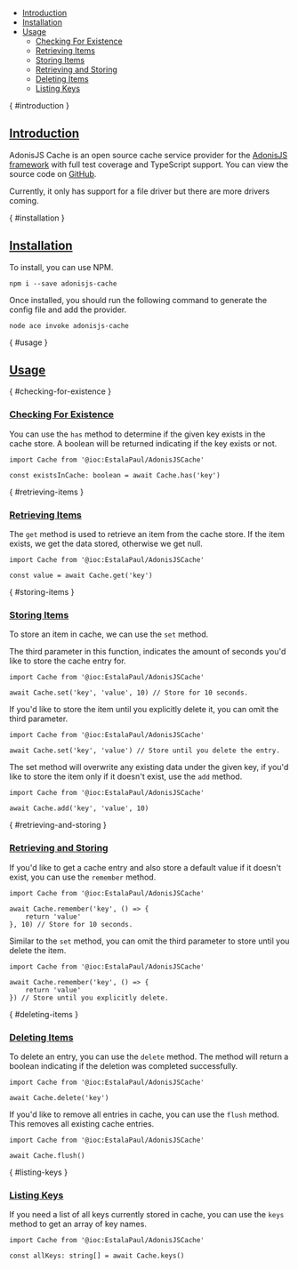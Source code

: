 - [Introduction](#introduction)
- [Installation](#installation)
- [Usage](#usage)
    - [Checking For Existence](#checking-for-existence)
    - [Retrieving Items](#retrieving-items)
    - [Storing Items](#storing-items)
    - [Retrieving and Storing](#retrieving-and-storing)
    - [Deleting Items](#deleting-items)
    - [Listing Keys](#listing-keys)

{ #introduction }
## [Introduction](#introduction)

AdonisJS Cache is an open source cache service provider for the [AdonisJS framework](https://adonisjs.com/) with full test coverage and TypeScript support. You can view the source code on [GitHub](https://github.com/estalaPaul/adonisjs-cache).

Currently, it only has support for a file driver but there are more drivers coming.

{ #installation }
## [Installation](#installation)

To install, you can use NPM.

```
npm i --save adonisjs-cache
```

Once installed, you should run the following command to generate the config file and add the provider.

```
node ace invoke adonisjs-cache
```

{ #usage }
## [Usage](#usage)

{ #checking-for-existence }
### [Checking For Existence](#checking-for-existence)

You can use the `has` method to determine if the given key exists in the cache store. A boolean will be returned indicating if the key exists or not.

```
import Cache from '@ioc:EstalaPaul/AdonisJSCache'

const existsInCache: boolean = await Cache.has('key')
```

{ #retrieving-items }
### [Retrieving Items](#retrieving-items)

The `get` method is used to retrieve an item from the cache store. If the item exists, we get the data stored, otherwise we get null.

```
import Cache from '@ioc:EstalaPaul/AdonisJSCache'

const value = await Cache.get('key')
```

{ #storing-items }
### [Storing Items](#storing-items)

To store an item in cache, we can use the `set` method.

The third parameter in this function, indicates the amount of seconds you'd like to store the cache entry for.

```
import Cache from '@ioc:EstalaPaul/AdonisJSCache'

await Cache.set('key', 'value', 10) // Store for 10 seconds.
```

If you'd like to store the item until you explicitly delete it, you can omit the third parameter.

```
import Cache from '@ioc:EstalaPaul/AdonisJSCache'

await Cache.set('key', 'value') // Store until you delete the entry.
```

The set method will overwrite any existing data under the given key, if you'd like to store the item only if it doesn't exist, use the `add` method.

```
import Cache from '@ioc:EstalaPaul/AdonisJSCache'

await Cache.add('key', 'value', 10)
```

{ #retrieving-and-storing }
### [Retrieving and Storing](#retrieving-and-storing)

If you'd like to get a cache entry and also store a default value if it doesn't exist, you can use the `remember` method.

```
import Cache from '@ioc:EstalaPaul/AdonisJSCache'

await Cache.remember('key', () => {                                                                                                                                          
    return 'value'
}, 10) // Store for 10 seconds.
```

Similar to the `set` method, you can omit the third parameter to store until you delete the item.

```
import Cache from '@ioc:EstalaPaul/AdonisJSCache'

await Cache.remember('key', () => {
    return 'value'
}) // Store until you explicitly delete.
```

{ #deleting-items }
### [Deleting Items](#deleting-items)

To delete an entry, you can use the `delete` method. The method will return a boolean indicating if the deletion was completed successfully.

```
import Cache from '@ioc:EstalaPaul/AdonisJSCache'

await Cache.delete('key')
```

If you'd like to remove all entries in cache, you can use the `flush` method. This removes all existing cache entries.

```
import Cache from '@ioc:EstalaPaul/AdonisJSCache'

await Cache.flush()
```

{ #listing-keys }
### [Listing Keys](#listing-keys)

If you need a list of all keys currently stored in cache, you can use the `keys` method to get an array of key names.

```
import Cache from '@ioc:EstalaPaul/AdonisJSCache'

const allKeys: string[] = await Cache.keys()
```

